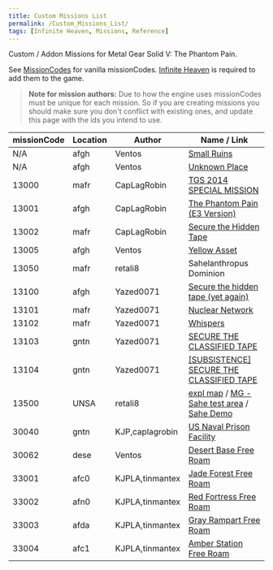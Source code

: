 ```yaml
---
title: Custom Missions List
permalink: /Custom_Missions_List/
tags: [Infinite Heaven, Missions, Reference]
---
```


Custom / Addon Missions for Metal Gear Solid V: The Phantom Pain.

See [MissionCodes](/MissionCodes#sequence-mission-codes) for vanilla missionCodes. [Infinite Heaven](/Infinite_Heaven) is required to add them to the game.

> **Note for mission authors:** Due to how the engine uses missionCodes must be unique for each mission. So if you are creating missions you should make sure you don't conflict with existing ones, and update this page with the ids you intend to use.

| missionCode | Location | Author          | Name / Link
| ----------- | -------- | --------------- | --------------------------------------------------------------------------- |
| N/A         | afgh     | Ventos          | [Small Ruins](https://www.nexusmods.com/metalgearsolidvtpp/mods/753)
| N/A         | afgh     | Ventos          | [Unknown Place](https://www.nexusmods.com/metalgearsolidvtpp/mods/1237)
| 13000       | mafr     | CapLagRobin     | [TGS 2014 SPECIAL MISSION](https://www.nexusmods.com/metalgearsolidvtpp/mods/918)
| 13001       | afgh     | CapLagRobin     | [The Phantom Pain (E3 Version)](https://www.nexusmods.com/metalgearsolidvtpp/mods/1245)
| 13002       | mafr     | CapLagRobin     | [Secure the Hidden Tape](https://www.nexusmods.com/metalgearsolidvtpp/mods/1665)
| 13005       | afgh     | Ventos          | [Yellow Asset](https://www.nexusmods.com/metalgearsolidvtpp/mods/929)
| 13050       | mafr     | retali8         | Sahelanthropus Dominion
| 13100       | afgh     | Yazed0071       | [Secure the hidden tape (yet again)](https://www.nexusmods.com/metalgearsolidvtpp/mods/1888)
| 13101       | mafr     | Yazed0071       | [Nuclear Network](https://www.nexusmods.com/metalgearsolidvtpp/mods/1783)
| 13102       | mafr     | Yazed0071       | [Whispers](https://www.nexusmods.com/metalgearsolidvtpp/mods/1820)
| 13103       | gntn     | Yazed0071       | [SECURE THE CLASSIFIED TAPE](https://www.nexusmods.com/metalgearsolidvtpp/mods/1836)
| 13104       | gntn     | Yazed0071       | [[SUBSISTENCE] SECURE THE CLASSIFIED TAPE](https://www.nexusmods.com/metalgearsolidvtpp/mods/1836)
| 13500       | UNSA     | retali8         | [expl map](https://github.com/TheHuntingParty/EXPL-MAP-TPP) / [MG - Sahe test area](https://github.com/TheHuntingParty/TPP-sahelanthropus) / [Sahe Demo](https://www.nexusmods.com/metalgearsolidvtpp/mods/1750)
| 30040       | gntn     | KJP,caplagrobin | [US Naval Prison Facility](https://www.nexusmods.com/metalgearsolidvtpp/mods/978)
| 30062       | dese     | Ventos          | [Desert Base Free Roam](https://www.nexusmods.com/metalgearsolidvtpp/mods/1237)
| 33001       | afc0     | KJPLA,tinmantex | [Jade Forest Free Roam](https://www.nexusmods.com/metalgearsolidvtpp/mods/1239)
| 33002       | afn0     | KJPLA,tinmantex | [Red Fortress Free Roam](https://www.nexusmods.com/metalgearsolidvtpp/mods/1271)
| 33003       | afda     | KJPLA,tinmantex | [Gray Rampart Free Roam](https://www.nexusmods.com/metalgearsolidvtpp/mods/1251)
| 33004       | afc1     | KJPLA,tinmantex | [Amber Station Free Roam](https://www.nexusmods.com/metalgearsolidvtpp/mods/1246)